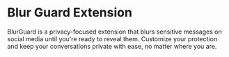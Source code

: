# Blur Guard Extension

BlurGuard is a privacy-focused extension that blurs sensitive messages on social media until you're ready to reveal them. Customize your protection and keep your conversations private with ease, no matter where you are.
